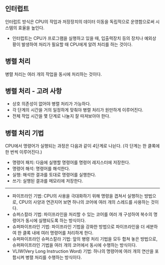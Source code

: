 ## 인터럽트
인터럽트 방식은 CPU의 작업과 저장장치의 데이터 이동을 독립적으로 운영함으로써 시스템의 효율을 높인다.
- 인터럽트는 CPU가 프로그램을 실행하고 있을 때, 입출력장치 등의 장치나 예외상황이 발생하여 처리가 필요할 때 CPU에게 알려 처리를 하는 것이다.

## 병렬 처리
병렬 처리는 여러 개의 작업을 동시에 처리하는 것이다.

## 병렬 처리 - 고려 사항
- 상호 의존성이 없어야 병렬 처리가 가능하다.
- 각 단계의 시간을 거의 일정하게 맞춰야 병렬 처리가 원만하게 이루어진다.
- 전체 작업 시간을 몇 단계로 나눌지 잘 따져보아야 한다.

## 병렬 처리 기법
CPU에서 명령어가 실행되는 과정은 다음과 같이 4단계로 나뉜다. (각 단계는 한 클록에 한 번씩 이루어진다.)
- 명령어 패치: 다음에 실행할 명령어를 명령어 레지스터에 저장한다.
- 명령어 해석: 명령어를 해석한다.
- 실행: 해석한 결과를 토대로 명령어를 실행한다.
- 쓰기: 실행된 결과를 메모리에 저장한다.
---
- 파이프라인 기법: CPU의 사용을 극대화하기 위해 명령을 겹쳐서 실행하는 방법으로, CPU의 사양과 연관지어 보면 하나의 코어에 여러 개의 스레드를 사용하는 것이다.
- 슈퍼스칼라 기법: 파이프라인을 처리할 수 있는 코어를 여러 개 구성하여 복수의 명령어가 동시에 실행되도록 하는 방식이다.
- 슈퍼파이프라인 기법: 파이프라인 기법을 강화한 방법으로 파이프라인을 더 세분하여 한 클록 내에 여러 명령어를 처리하게 한다.
- 슈퍼파이프라인 슈퍼스칼라 기법: 앞의 병령 처리 기법을 모두 합쳐 놓은 방법으로, 슈퍼파이프라인 기법을 여러 개의 코어에서 동시에 수행하는 방식이다.
- VLIW(Very Long Instruction Word) 기법: 하나의 명령어에 여러 개의 연산을 포함시켜 병렬 처리를 수행하는 방식이다.